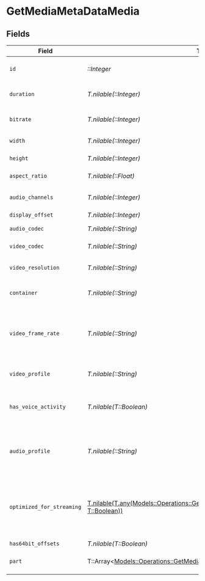 # GetMediaMetaDataMedia


## Fields

| Field                                                                                                                                                        | Type                                                                                                                                                         | Required                                                                                                                                                     | Description                                                                                                                                                  | Example                                                                                                                                                      |
| ------------------------------------------------------------------------------------------------------------------------------------------------------------ | ------------------------------------------------------------------------------------------------------------------------------------------------------------ | ------------------------------------------------------------------------------------------------------------------------------------------------------------ | ------------------------------------------------------------------------------------------------------------------------------------------------------------ | ------------------------------------------------------------------------------------------------------------------------------------------------------------ |
| `id`                                                                                                                                                         | *::Integer*                                                                                                                                                  | :heavy_check_mark:                                                                                                                                           | Unique media identifier.                                                                                                                                     | 387322                                                                                                                                                       |
| `duration`                                                                                                                                                   | *T.nilable(::Integer)*                                                                                                                                       | :heavy_minus_sign:                                                                                                                                           | Duration of the media in milliseconds.                                                                                                                       | 9610350                                                                                                                                                      |
| `bitrate`                                                                                                                                                    | *T.nilable(::Integer)*                                                                                                                                       | :heavy_minus_sign:                                                                                                                                           | Bitrate in bits per second.                                                                                                                                  | 25512                                                                                                                                                        |
| `width`                                                                                                                                                      | *T.nilable(::Integer)*                                                                                                                                       | :heavy_minus_sign:                                                                                                                                           | Video width in pixels.                                                                                                                                       | 3840                                                                                                                                                         |
| `height`                                                                                                                                                     | *T.nilable(::Integer)*                                                                                                                                       | :heavy_minus_sign:                                                                                                                                           | Video height in pixels.                                                                                                                                      | 1602                                                                                                                                                         |
| `aspect_ratio`                                                                                                                                               | *T.nilable(::Float)*                                                                                                                                         | :heavy_minus_sign:                                                                                                                                           | Aspect ratio of the video.                                                                                                                                   | 2.35                                                                                                                                                         |
| `audio_channels`                                                                                                                                             | *T.nilable(::Integer)*                                                                                                                                       | :heavy_minus_sign:                                                                                                                                           | Number of audio channels.                                                                                                                                    | 6                                                                                                                                                            |
| `display_offset`                                                                                                                                             | *T.nilable(::Integer)*                                                                                                                                       | :heavy_minus_sign:                                                                                                                                           | N/A                                                                                                                                                          | 50                                                                                                                                                           |
| `audio_codec`                                                                                                                                                | *T.nilable(::String)*                                                                                                                                        | :heavy_minus_sign:                                                                                                                                           | Audio codec used.                                                                                                                                            | eac3                                                                                                                                                         |
| `video_codec`                                                                                                                                                | *T.nilable(::String)*                                                                                                                                        | :heavy_minus_sign:                                                                                                                                           | Video codec used.                                                                                                                                            | hevc                                                                                                                                                         |
| `video_resolution`                                                                                                                                           | *T.nilable(::String)*                                                                                                                                        | :heavy_minus_sign:                                                                                                                                           | Video resolution (e.g., 4k).                                                                                                                                 | 4k                                                                                                                                                           |
| `container`                                                                                                                                                  | *T.nilable(::String)*                                                                                                                                        | :heavy_minus_sign:                                                                                                                                           | File container type.                                                                                                                                         | mkv                                                                                                                                                          |
| `video_frame_rate`                                                                                                                                           | *T.nilable(::String)*                                                                                                                                        | :heavy_minus_sign:                                                                                                                                           | Frame rate of the video. Values found include NTSC, PAL, 24p<br/>                                                                                            | 24p                                                                                                                                                          |
| `video_profile`                                                                                                                                              | *T.nilable(::String)*                                                                                                                                        | :heavy_minus_sign:                                                                                                                                           | Video profile (e.g., main 10).                                                                                                                               | main 10                                                                                                                                                      |
| `has_voice_activity`                                                                                                                                         | *T.nilable(T::Boolean)*                                                                                                                                      | :heavy_minus_sign:                                                                                                                                           | Indicates whether voice activity is detected.                                                                                                                | false                                                                                                                                                        |
| `audio_profile`                                                                                                                                              | *T.nilable(::String)*                                                                                                                                        | :heavy_minus_sign:                                                                                                                                           | The audio profile used for the media (e.g., DTS, Dolby Digital, etc.).                                                                                       | dts                                                                                                                                                          |
| `optimized_for_streaming`                                                                                                                                    | [T.nilable(T.any(Models::Operations::GetMediaMetaDataOptimizedForStreaming1, T::Boolean))](../../models/operations/getmediametadataoptimizedforstreaming.md) | :heavy_minus_sign:                                                                                                                                           | Has this media been optimized for streaming. NOTE: This can be 0, 1, false or true                                                                           |                                                                                                                                                              |
| `has64bit_offsets`                                                                                                                                           | *T.nilable(T::Boolean)*                                                                                                                                      | :heavy_minus_sign:                                                                                                                                           | N/A                                                                                                                                                          | false                                                                                                                                                        |
| `part`                                                                                                                                                       | T::Array<[Models::Operations::GetMediaMetaDataPart](../../models/operations/getmediametadatapart.md)>                                                        | :heavy_minus_sign:                                                                                                                                           | An array of parts for this media item.                                                                                                                       |                                                                                                                                                              |